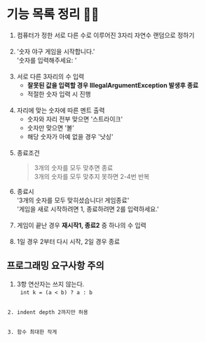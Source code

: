 기능 목록 정리 🧑‍💻
====================
1. 컴퓨터가 정한 서로 다른 수로 이루어진 3자리 자연수 랜덤으로 정하기 <br/><br/>
2. '숫자 야구 게임을 시작합니다.'   
   '숫자를 입력해주세요: ' <br/><br/>
3. 서로 다른 3자리의 수 입력 
   - __잘못된 값을 입력할 경우 IllegalArgumentException 발생후 종료__
   - 적절한 숫자 입력 시 진행
<br/><br/>
4. 자리에 맞는 숫자에 따른 멘트 출력
   - 숫자와 자리 전부 맞으면 '스트라이크' 
   - 숫자만 맞으면 '볼' 
   - 해당 숫자가 아예 없을 경우 '낫싱'
<br/><br/>
5. 종료조건 
    > 3개의 숫자를 모두 맞추면 종료   
   > 3개의 숫자를 모두 맞추지 못하면 2-4번 반복
6. 종료시   
   '3개의 숫자를 모두 맞히셨습니다! 게임종료'   
   '게임을 새로 시작하려면 1, 종료하려면 2를 입력하세요.'
   <br/><br/>
7. 게임이 끝난 경우 __재시작1, 종료2__ 중 하나의 수 입력
<br/><br/>
8. 1일 경우 2부터 다시 시작, 2일 경우 종료

프로그래밍 요구사항 주의
-------------------
1. 3항 연산자는 쓰지 않는다.  
<code/> int k = (a < b) ? a : b
<br/><br/>
2. indent depth 2까지만 허용
<br/><br/>
3. 함수 최대한 작게
<br/><br/>